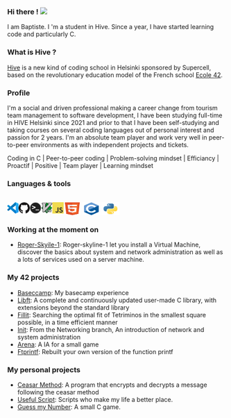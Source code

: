 

<!-- [Cover](https://github.com/B9R9/B9R9/blob/master/img/test.jpeg) -->

### Hi there ! <img src="https://media.giphy.com/media/hvRJCLFzcasrR4ia7z/giphy.gif" width="25px">

<!-- Message daccueil et de presentation.--> 
I am Baptiste. I 'm a student in Hive. Since a year, I have started learning code and particularly C.

### What is Hive ?
  [Hive](www.hive.fi/en/about-hive/) is a new kind of coding school in Helsinki sponsored by Supercell, based on the revolutionary education model of the French school [Ecole 42](https://42.fr/).

###                                                                                                   Profile
 I'm a social and driven professional making a career change from tourism team management to software development, I have been studying full-time in HIVE Helsinki since 2021 and prior to that I have been self-studying and taking courses on several coding languages out of personal interest and passion for 2 years. I'm an absolute team player and work very well in peer-to-peer environments as with independent projects and tickets.
 
Coding in C | Peer-to-peer coding | Problem-solving mindset | Efficiancy | Proactif | Positive | Team player | Learning mindset
 
### Languages & tools
<div style="display: inline_block"><br>
  <img align="left" alt="Visual Studio Code" width="26px" src="https://raw.githubusercontent.com/github/explore/80688e429a7d4ef2fca1e82350fe8e3517d3494d/topics/visual-studio-code/visual-studio-code.png">
  <img align="center" alt="Rafa-HTML" height="30" width="40" src="https://raw.githubusercontent.com/devicons/devicon/master/icons/html5/html5-original.svg">
  <img align="center" alt="Rafa-C" height="30" width="40" src="https://raw.githubusercontent.com/devicons/devicon/master/icons/c/c-original.svg">
  <img align="center" alt="Rafa-Python" height="30" width="40" src="https://raw.githubusercontent.com/devicons/devicon/master/icons/python/python-original.svg">
  <img align="left" alt="GitHub" width="26px" src="https://raw.githubusercontent.com/github/explore/78df643247d429f6cc873026c0622819ad797942/topics/github/github.png">
  <img align="left" alt="Terminal" width="26px" src="https://raw.githubusercontent.com/github/explore/80688e429a7d4ef2fca1e82350fe8e3517d3494d/topics/terminal/terminal.png">
  <img align="left" alt="Vim" width="26px" src="https://raw.githubusercontent.com/github/explore/80688e429a7d4ef2fca1e82350fe8e3517d3494d/topics/vim/vim.png">
  <img align="left" alt="javascript" width="26px" src="https://raw.githubusercontent.com/github/explore/80688e429a7d4ef2fca1e82350fe8e3517d3494d/topics/javascript/javascript.png">
  </div>

### Working at the moment on
  - [Roger-Skyile-1](https://github.com/B9R9/42-Hive-Roger-Skyline-1): Roger-skyline-1 let you install a Virtual Machine, discover the basics about system and network administration as well as a lots of services used on a server machine.


### My 42 projects
  - [Baseccamp](https://github.com/B9R9/42-Hive-Basecamp): My basecamp experience
  - [Libft](https://github.com/B9R9/42-Hive-Libft): A complete and continuously updated user-made C library, with extensions beyond the standard library
  - [Fillit](https://github.com/B9R9/42-Hive-Fillit): Searching the optimal fit of Tetriminos in the smallest square possible, in a time efficient manner
  - [Init](https://github.com/B9R9/42-Hive-Init): From the Networking branch, An introduction of network and system administration
  - [Arena](https://github.com/B9R9/42-Hive-Arena): A IA for a small game 
  - [Ftprintf](https://github.com/B9R9/42-Hive-ft_printf): Rebuilt your own version of the function printf

### My personal projects
  - [Ceasar Method](https://github.com/B9R9/42-Hive-cypher): A program that encrypts and decrypts a message following the ceasar method
  - [Useful Script](https://github.com/B9R9/42-Hive-script): Scripts who make my life a better place.
  - [Guess my Number](https://github.com/B9R9/Guest-My-Number): A small C game.
  



<!--        My 42 profile card                                                                         What i am doing at the moment 
                                                                                                       Wich language i am learning 
                                                                                                       Hobbies and fun fact -->


<!-- My stats git hub -->



<!-- Because life is not coding this iss were I can share who I am -->


<!--[![42 Profile Card](https://1337-readme.vercel.app/api/profile?cursus=42&dark=true&login=briffard)](https://github.com/mohouyizme/1337-readme)
![](https://github-readme-stats.vercel.app/api/top-langs/?username=B9R9&theme=radical&hide_langs_below=8)
![](https://github-readme-stats.vercel.app/api?username=B9R9&show_icons=true&theme=radical&count_private=true)
-->
<!--
**B9R9/B9R9** is a ✨ _special_ ✨ repository because its `README.md` (this file) appears on your GitHub profile.

Here are some ideas to get you started:

- 🔭 I’m currently working on ...
- 🌱 I’m currently learning ...
- 👯 I’m looking to collaborate on ...
- 🤔 I’m looking for help with ...
- 💬 Ask me about ...
- 📫 How to reach me: ...
- 😄 Pronouns: ...
- ⚡ Fun fact: ...
-->
